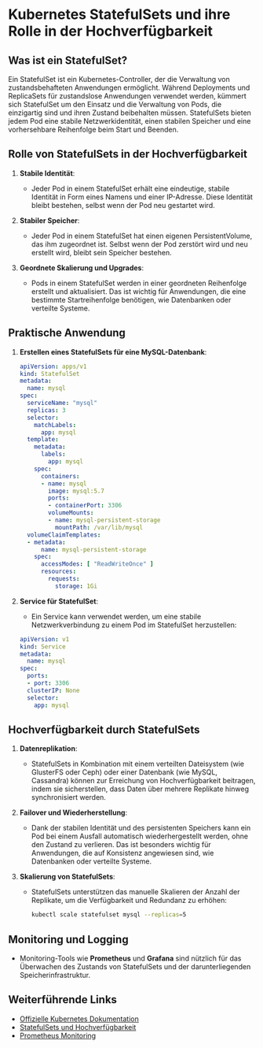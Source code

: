 
# Kubernetes StatefulSets und ihre Rolle in der Hochverfügbarkeit

## Was ist ein StatefulSet?

Ein StatefulSet ist ein Kubernetes-Controller, der die Verwaltung von zustandsbehafteten Anwendungen ermöglicht. Während Deployments und ReplicaSets für zustandslose Anwendungen verwendet werden, kümmert sich StatefulSet um den Einsatz und die Verwaltung von Pods, die einzigartig sind und ihren Zustand beibehalten müssen. StatefulSets bieten jedem Pod eine stabile Netzwerkidentität, einen stabilen Speicher und eine vorhersehbare Reihenfolge beim Start und Beenden.

## Rolle von StatefulSets in der Hochverfügbarkeit

1. **Stabile Identität**:
    - Jeder Pod in einem StatefulSet erhält eine eindeutige, stabile Identität in Form eines Namens und einer IP-Adresse. Diese Identität bleibt bestehen, selbst wenn der Pod neu gestartet wird.

2. **Stabiler Speicher**:
    - Jeder Pod in einem StatefulSet hat einen eigenen PersistentVolume, das ihm zugeordnet ist. Selbst wenn der Pod zerstört wird und neu erstellt wird, bleibt sein Speicher bestehen.

3. **Geordnete Skalierung und Upgrades**:
    - Pods in einem StatefulSet werden in einer geordneten Reihenfolge erstellt und aktualisiert. Das ist wichtig für Anwendungen, die eine bestimmte Startreihenfolge benötigen, wie Datenbanken oder verteilte Systeme.

## Praktische Anwendung

1. **Erstellen eines StatefulSets für eine MySQL-Datenbank**:
    ```yaml
    apiVersion: apps/v1
    kind: StatefulSet
    metadata:
      name: mysql
    spec:
      serviceName: "mysql"
      replicas: 3
      selector:
        matchLabels:
          app: mysql
      template:
        metadata:
          labels:
            app: mysql
        spec:
          containers:
          - name: mysql
            image: mysql:5.7
            ports:
            - containerPort: 3306
            volumeMounts:
            - name: mysql-persistent-storage
              mountPath: /var/lib/mysql
      volumeClaimTemplates:
      - metadata:
          name: mysql-persistent-storage
        spec:
          accessModes: [ "ReadWriteOnce" ]
          resources:
            requests:
              storage: 1Gi
    ```

2. **Service für StatefulSet**:
    - Ein Service kann verwendet werden, um eine stabile Netzwerkverbindung zu einem Pod im StatefulSet herzustellen:
    ```yaml
    apiVersion: v1
    kind: Service
    metadata:
      name: mysql
    spec:
      ports:
      - port: 3306
      clusterIP: None
      selector:
        app: mysql
    ```

## Hochverfügbarkeit durch StatefulSets

1. **Datenreplikation**:
    - StatefulSets in Kombination mit einem verteilten Dateisystem (wie GlusterFS oder Ceph) oder einer Datenbank (wie MySQL, Cassandra) können zur Erreichung von Hochverfügbarkeit beitragen, indem sie sicherstellen, dass Daten über mehrere Replikate hinweg synchronisiert werden.

2. **Failover und Wiederherstellung**:
    - Dank der stabilen Identität und des persistenten Speichers kann ein Pod bei einem Ausfall automatisch wiederhergestellt werden, ohne den Zustand zu verlieren. Das ist besonders wichtig für Anwendungen, die auf Konsistenz angewiesen sind, wie Datenbanken oder verteilte Systeme.

3. **Skalierung von StatefulSets**:
    - StatefulSets unterstützen das manuelle Skalieren der Anzahl der Replikate, um die Verfügbarkeit und Redundanz zu erhöhen:
      ```bash
      kubectl scale statefulset mysql --replicas=5
      ```

## Monitoring und Logging

- Monitoring-Tools wie **Prometheus** und **Grafana** sind nützlich für das Überwachen des Zustands von StatefulSets und der darunterliegenden Speicherinfrastruktur.

## Weiterführende Links

- [Offizielle Kubernetes Dokumentation](https://kubernetes.io/docs/concepts/workloads/controllers/statefulset/)
- [StatefulSets und Hochverfügbarkeit](https://kubernetes.io/blog/2017/03/statefulset-run-scale-stateful-applications-in-kubernetes/)
- [Prometheus Monitoring](https://prometheus.io/)

